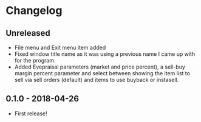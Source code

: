 # Changelog
## Unreleased
- File menu and Exit menu item added
- Fixed window title name as it was using a previous name I came up with for the
program.
- Added Evepraisal parameters (market and price percent), a sell-buy margin
percent parameter and select between showing the item list to sell via sell
orders (default) and items to use buyback or instasell.

## 0.1.0 - 2018-04-26
- First release!
